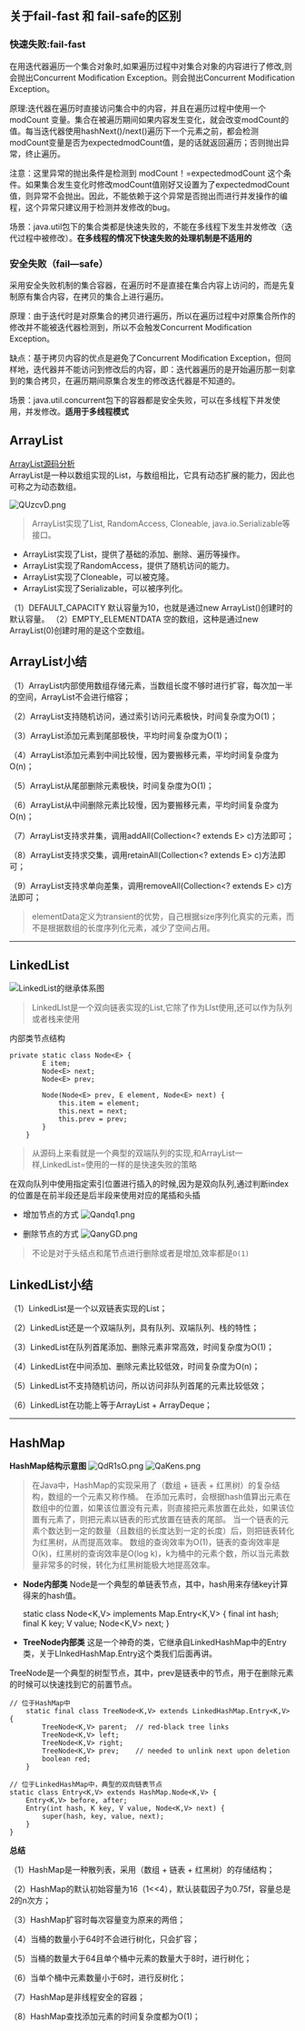 ## 关于fail-fast 和 fail-safe的区别
### 快速失败:fail-fast
  在用迭代器遍历一个集合对象时,如果遍历过程中对集合对象的内容进行了修改,则会抛出Concurrent Modification Exception。则会抛出Concurrent Modification Exception。
  
  原理:迭代器在遍历时直接访问集合中的内容，并且在遍历过程中使用一个 modCount 变量。集合在被遍历期间如果内容发生变化，就会改变modCount的值。每当迭代器使用hashNext()/next()遍历下一个元素之前，都会检测modCount变量是否为expectedmodCount值，是的话就返回遍历；否则抛出异常，终止遍历。
  
  注意：这里异常的抛出条件是检测到 modCount！=expectedmodCount 这个条件。如果集合发生变化时修改modCount值刚好又设置为了expectedmodCount值，则异常不会抛出。因此，不能依赖于这个异常是否抛出而进行并发操作的编程，这个异常只建议用于检测并发修改的bug。

场景：java.util包下的集合类都是快速失败的，不能在多线程下发生并发修改（迭代过程中被修改）。**在多线程的情况下快速失败的处理机制是不适用的**

### 安全失败（fail—safe）
采用安全失败机制的集合容器，在遍历时不是直接在集合内容上访问的，而是先复制原有集合内容，在拷贝的集合上进行遍历。

  原理：由于迭代时是对原集合的拷贝进行遍历，所以在遍历过程中对原集合所作的修改并不能被迭代器检测到，所以不会触发Concurrent Modification Exception。
  
  缺点：基于拷贝内容的优点是避免了Concurrent Modification Exception，但同样地，迭代器并不能访问到修改后的内容，即：迭代器遍历的是开始遍历那一刻拿到的集合拷贝，在遍历期间原集合发生的修改迭代器是不知道的。
    
  场景：java.util.concurrent包下的容器都是安全失败，可以在多线程下并发使用，并发修改。**适用于多线程模式**

## ArrayList
[ArrayList源码分析](http://cmsblogs.com/?p=4727)<br>
ArrayList是一种以数组实现的List，与数组相比，它具有动态扩展的能力，因此也可称之为动态数组。

![QUzcvD.png](https://s2.ax1x.com/2019/12/08/QUzcvD.png)

>ArrayList实现了List, RandomAccess, Cloneable,
>java.io.Serializable等接口。
- ArrayList实现了List，提供了基础的添加、删除、遍历等操作。
- ArrayList实现了RandomAccess，提供了随机访问的能力。
- ArrayList实现了Cloneable，可以被克隆。
- ArrayList实现了Serializable，可以被序列化。

（1）DEFAULT_CAPACITY 默认容量为10，也就是通过new
ArrayList()创建时的默认容量。 （2）EMPTY_ELEMENTDATA
空的数组，这种是通过new ArrayList(0)创建时用的是这个空数组。

## ArrayList小结
（1）ArrayList内部使用数组存储元素，当数组长度不够时进行扩容，每次加一半的空间，ArrayList不会进行缩容；

（2）ArrayList支持随机访问，通过索引访问元素极快，时间复杂度为O(1)；

（3）ArrayList添加元素到尾部极快，平均时间复杂度为O(1)；

（4）ArrayList添加元素到中间比较慢，因为要搬移元素，平均时间复杂度为O(n)；

（5）ArrayList从尾部删除元素极快，时间复杂度为O(1)；

（6）ArrayList从中间删除元素比较慢，因为要搬移元素，平均时间复杂度为O(n)；

（7）ArrayList支持求并集，调用addAll(Collection<? extends E> c)方法即可；

（8）ArrayList支持求交集，调用retainAll(Collection<? extends E> c)方法即可；

（9）ArrayList支持求单向差集，调用removeAll(Collection<? extends E>
c)方法即可；

>elementData定义为transient的优势，自己根据size序列化真实的元素，而不是根据数组的长度序列化元素，减少了空间占用。

----

## LinkedList
![LinkedList的继承体系图](https://s2.ax1x.com/2019/12/08/QaSkqJ.png)
>LinkedLIst是一个双向链表实现的List,它除了作为LIst使用,还可以作为队列或者栈来使用

内部类节点结构
```
private static class Node<E> {
        E item;
        Node<E> next;
        Node<E> prev;

        Node(Node<E> prev, E element, Node<E> next) {
            this.item = element;
            this.next = next;
            this.prev = prev;
        }
    }
```
>从源码上来看就是一个典型的双端队列的实现,和ArrayList一样,LinkedList=使用的一样的是快速失败的策略


在双向队列中使用指定索引位置进行插入的时候,因为是双向队列,通过判断index的位置是在前半段还是后半段来使用对应的尾插和头插

- 增加节点的方式
![Qandq1.png](https://s2.ax1x.com/2019/12/08/Qandq1.png)

- 删除节点的方式
![QanyGD.png](https://s2.ax1x.com/2019/12/08/QanyGD.png)

>不论是对于头结点和尾节点进行删除或者是增加,效率都是`O(1)`

## LinkedList小结
（1）LinkedList是一个以双链表实现的List；

（2）LinkedList还是一个双端队列，具有队列、双端队列、栈的特性；

（3）LinkedList在队列首尾添加、删除元素非常高效，时间复杂度为O(1)；

（4）LinkedList在中间添加、删除元素比较低效，时间复杂度为O(n)；

（5）LinkedList不支持随机访问，所以访问非队列首尾的元素比较低效；

（6）LinkedList在功能上等于ArrayList + ArrayDeque；

---
## HashMap
**HashMap结构示意图**
![QdR1sO.png](https://s2.ax1x.com/2019/12/09/QdR1sO.png)
![QaKens.png](https://s2.ax1x.com/2019/12/08/QaKens.png)
>在Java中，HashMap的实现采用了（数组 + 链表 + 红黑树）的复杂结构，数组的一个元素又称作桶。
在添加元素时，会根据hash值算出元素在数组中的位置，如果该位置没有元素，则直接把元素放置在此处，如果该位置有元素了，则把元素以链表的形式放置在链表的尾部。
当一个链表的元素个数达到一定的数量（且数组的长度达到一定的长度）后，则把链表转化为红黑树，从而提高效率。
数组的查询效率为O(1)，链表的查询效率是O(k)，红黑树的查询效率是O(log k)，k为桶中的元素个数，所以当元素数量非常多的时候，转化为红黑树能极大地提高效率。

- **Node内部类**
Node是一个典型的单链表节点，其中，hash用来存储key计算得来的hash值。

	static class Node<K,V> implements Map.Entry<K,V> {
	    final int hash;
	    final K key;
	    V value;
	    Node<K,V> next;
	}

- **TreeNode内部类**
这是一个神奇的类，它继承自LinkedHashMap中的Entry类，关于LInkedHashMap.Entry这个类我们后面再讲。

TreeNode是一个典型的树型节点，其中，prev是链表中的节点，用于在删除元素的时候可以快速找到它的前置节点。

	// 位于HashMap中
		static final class TreeNode<K,V> extends LinkedHashMap.Entry<K,V> {
		    TreeNode<K,V> parent;  // red-black tree links
		    TreeNode<K,V> left;
		    TreeNode<K,V> right;
		    TreeNode<K,V> prev;    // needed to unlink next upon deletion
		    boolean red;
		}
	
	// 位于LinkedHashMap中，典型的双向链表节点
	static class Entry<K,V> extends HashMap.Node<K,V> {
	    Entry<K,V> before, after;
	    Entry(int hash, K key, V value, Node<K,V> next) {
	        super(hash, key, value, next);
	    }
	}
	
	
	

**总结**

（1）HashMap是一种散列表，采用（数组 + 链表 + 红黑树）的存储结构；

（2）HashMap的默认初始容量为16（1<<4），默认装载因子为0.75f，容量总是2的n次方；

（3）HashMap扩容时每次容量变为原来的两倍；

（4）当桶的数量小于64时不会进行树化，只会扩容；

（5）当桶的数量大于64且单个桶中元素的数量大于8时，进行树化；

（6）当单个桶中元素数量小于6时，进行反树化；

（7）HashMap是非线程安全的容器；

（8）HashMap查找添加元素的时间复杂度都为O(1)；
